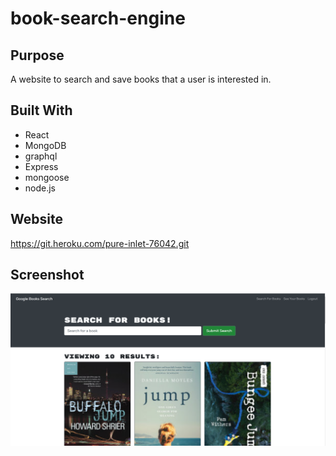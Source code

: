 # book-search-engine

## Purpose
A website to search and save books that a user is interested in.

## Built With
* React
* MongoDB
* graphql
* Express
* mongoose
* node.js

## Website
https://git.heroku.com/pure-inlet-76042.git

## Screenshot
![appscreenshot](screenshot.png)
